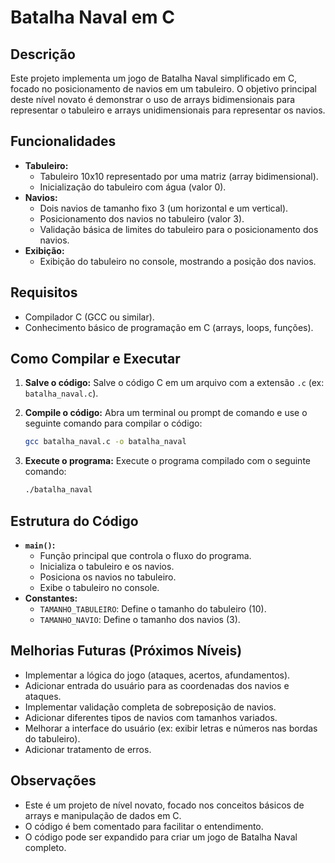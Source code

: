 # Batalha Naval em C

## Descrição

Este projeto implementa um jogo de Batalha Naval simplificado em C, focado no posicionamento de navios em um tabuleiro. O objetivo principal deste nível novato é demonstrar o uso de arrays bidimensionais para representar o tabuleiro e arrays unidimensionais para representar os navios.

## Funcionalidades

* **Tabuleiro:**
    * Tabuleiro 10x10 representado por uma matriz (array bidimensional).
    * Inicialização do tabuleiro com água (valor 0).
* **Navios:**
    * Dois navios de tamanho fixo 3 (um horizontal e um vertical).
    * Posicionamento dos navios no tabuleiro (valor 3).
    * Validação básica de limites do tabuleiro para o posicionamento dos navios.
* **Exibição:**
    * Exibição do tabuleiro no console, mostrando a posição dos navios.

## Requisitos

* Compilador C (GCC ou similar).
* Conhecimento básico de programação em C (arrays, loops, funções).

## Como Compilar e Executar

1.  **Salve o código:** Salve o código C em um arquivo com a extensão `.c` (ex: `batalha_naval.c`).
2.  **Compile o código:** Abra um terminal ou prompt de comando e use o seguinte comando para compilar o código:

    ```bash
    gcc batalha_naval.c -o batalha_naval
    ```

3.  **Execute o programa:** Execute o programa compilado com o seguinte comando:

    ```bash
    ./batalha_naval
    ```

## Estrutura do Código

* **`main()`:**
    * Função principal que controla o fluxo do programa.
    * Inicializa o tabuleiro e os navios.
    * Posiciona os navios no tabuleiro.
    * Exibe o tabuleiro no console.
* **Constantes:**
    * `TAMANHO_TABULEIRO`: Define o tamanho do tabuleiro (10).
    * `TAMANHO_NAVIO`: Define o tamanho dos navios (3).

## Melhorias Futuras (Próximos Níveis)

* Implementar a lógica do jogo (ataques, acertos, afundamentos).
* Adicionar entrada do usuário para as coordenadas dos navios e ataques.
* Implementar validação completa de sobreposição de navios.
* Adicionar diferentes tipos de navios com tamanhos variados.
* Melhorar a interface do usuário (ex: exibir letras e números nas bordas do tabuleiro).
* Adicionar tratamento de erros.

## Observações

* Este é um projeto de nível novato, focado nos conceitos básicos de arrays e manipulação de dados em C.
* O código é bem comentado para facilitar o entendimento.
* O código pode ser expandido para criar um jogo de Batalha Naval completo.
